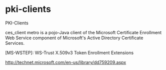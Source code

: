 pki-clients
===========

PKI-Clients

ces_client metro is a pojo-Java client of the Microsoft Certificate Enrollment Web Service component
of Microsoft's Active Directory Certificate Services.

[MS-WSTEP]: WS-Trust X.509v3 Token Enrollment Extensions

http://technet.microsoft.com/en-us/library/dd759209.aspx


